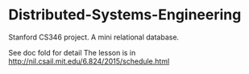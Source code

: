 # Distributed-Systems-Engineering
Stanford CS346 project. A mini relational database.

See doc fold for detail
The lesson is in http://nil.csail.mit.edu/6.824/2015/schedule.html
